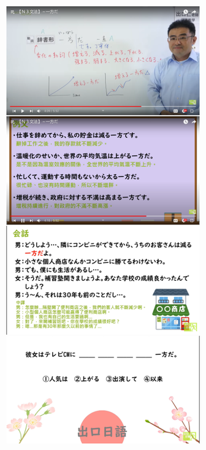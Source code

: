<img src="1.png" alt="1" style="zoom:50%;" />

<img src="2.png" alt="1" style="zoom:50%;" />

<img src="3.png" alt="1" style="zoom:50%;" />

<img src="4.png" alt="1" style="zoom:50%;" />